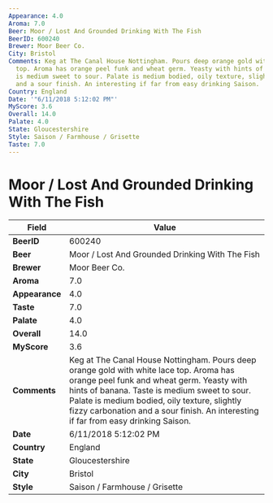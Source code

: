 ```yaml
---
Appearance: 4.0
Aroma: 7.0
Beer: Moor / Lost And Grounded Drinking With The Fish
BeerID: 600240
Brewer: Moor Beer Co.
City: Bristol
Comments: Keg at The Canal House Nottingham. Pours deep orange gold with white lace
  top. Aroma has orange peel funk and wheat germ. Yeasty with hints of banana. Taste
  is medium sweet to sour. Palate is medium bodied, oily texture, slightly fizzy carbonation
  and a sour finish. An interesting if far from easy drinking Saison.
Country: England
Date: '"6/11/2018 5:12:02 PM"'
MyScore: 3.6
Overall: 14.0
Palate: 4.0
State: Gloucestershire
Style: Saison / Farmhouse / Grisette
Taste: 7.0
---
```


# Moor / Lost And Grounded Drinking With The Fish

| Field         | Value |
|---------------|-------|
| **BeerID** | 600240 |
| **Beer** | Moor / Lost And Grounded Drinking With The Fish |
| **Brewer** | Moor Beer Co. |
| **Aroma** | 7.0 |
| **Appearance** | 4.0 |
| **Taste** | 7.0 |
| **Palate** | 4.0 |
| **Overall** | 14.0 |
| **MyScore** | 3.6 |
| **Comments** | Keg at The Canal House Nottingham. Pours deep orange gold with white lace top. Aroma has orange peel funk and wheat germ. Yeasty with hints of banana. Taste is medium sweet to sour. Palate is medium bodied, oily texture, slightly fizzy carbonation and a sour finish. An interesting if far from easy drinking Saison. |
| **Date** | 6/11/2018 5:12:02 PM |
| **Country** | England |
| **State** | Gloucestershire |
| **City** | Bristol |
| **Style** | Saison / Farmhouse / Grisette |
